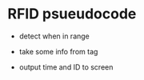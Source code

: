 # RFID psueudocode 

- detect when in range 

- take some info from tag

- output time and ID to screen 

